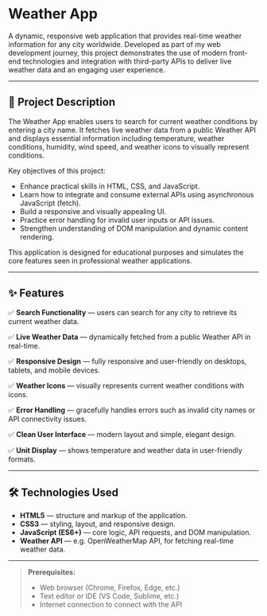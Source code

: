 # Weather App

A dynamic, responsive web application that provides real-time weather information for any city worldwide. Developed as part of my web development journey, this project demonstrates the use of modern front-end technologies and integration with third-party APIs to deliver live weather data and an engaging user experience.

---

## 📖 Project Description

The Weather App enables users to search for current weather conditions by entering a city name. It fetches live weather data from a public Weather API and displays essential information including temperature, weather conditions, humidity, wind speed, and weather icons to visually represent conditions.

Key objectives of this project:

- Enhance practical skills in HTML, CSS, and JavaScript.
- Learn how to integrate and consume external APIs using asynchronous JavaScript (fetch).
- Build a responsive and visually appealing UI.
- Practice error handling for invalid user inputs or API issues.
- Strengthen understanding of DOM manipulation and dynamic content rendering.

This application is designed for educational purposes and simulates the core features seen in professional weather applications.

---

## ✨ Features

✅ **Search Functionality** — users can search for any city to retrieve its current weather data.  

✅ **Live Weather Data** — dynamically fetched from a public Weather API in real-time.  

✅ **Responsive Design** — fully responsive and user-friendly on desktops, tablets, and mobile devices.  

✅ **Weather Icons** — visually represents current weather conditions with icons.  

✅ **Error Handling** — gracefully handles errors such as invalid city names or API connectivity issues.  

✅ **Clean User Interface** — modern layout and simple, elegant design.  

✅ **Unit Display** — shows temperature and weather data in user-friendly formats.

---

## 🛠️ Technologies Used

- **HTML5** — structure and markup of the application.
- **CSS3** — styling, layout, and responsive design.
- **JavaScript (ES6+)** — core logic, API requests, and DOM manipulation.
- **Weather API** — e.g. OpenWeatherMap API, for fetching real-time weather data.

---


> **Prerequisites:**  
> - Web browser (Chrome, Firefox, Edge, etc.)
> - Text editor or IDE (VS Code, Sublime, etc.)
> - Internet connection to connect with the API


